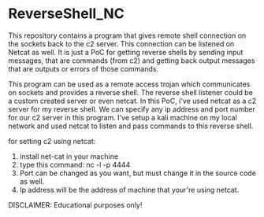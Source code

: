 # ReverseShell_NC
This repository contains a program that gives remote shell connection on the sockets back to the c2 server. This connection can be listened on Netcat as well. It is just a PoC for getting reverse shells by sending input messages, that are commands (from c2) and getting back output messages that are outputs or errors of those commands.

This program can be used as a remote access trojan which communicates on sockets and provides a reverse shell. The reverse shell listener could be a custom created server or even netcat. In this PoC, i've used netcat as a c2 server for my reverse shell. We can specify any ip address and port number for our c2 server in this program. I've setup a kali machine on my local network and used netcat to listen and pass commands to this reverse shell.

for setting c2 using netcat:
1) install net-cat in your machine
2) type this command: nc -l -p 4444
3) Port can be changed as you want, but must change it in the source code as well.
4) Ip address will be the address of machine that your're using netcat.

DISCLAIMER: Educational purposes only!
